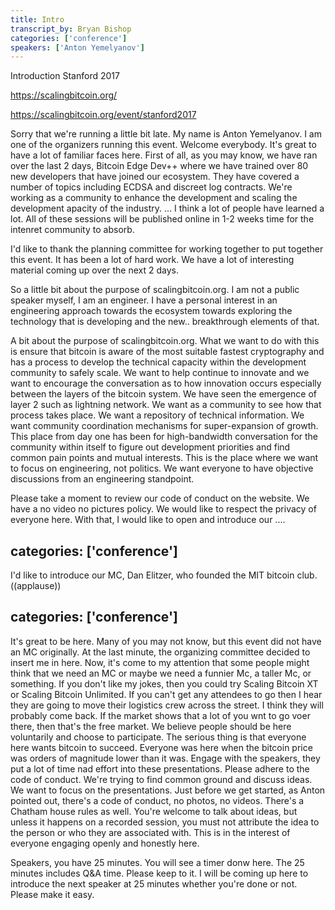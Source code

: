 ```yaml
---
title: Intro
transcript_by: Bryan Bishop
categories: ['conference']
speakers: ['Anton Yemelyanov']
---
```


Introduction Stanford 2017

<https://scalingbitcoin.org/>

<https://scalingbitcoin.org/event/stanford2017>

Sorry that we're running a little bit late. My name is Anton Yemelyanov. I am one of the organizers running this event. Welcome everybody. It's great to have a lot of familiar faces here. First of all, as you may know, we have ran over the last 2 days, Bitcoin Edge Dev++ where we have trained over 80 new developers that have joined our ecosystem. They have covered a number of topics including ECDSA and discreet log contracts. We're working as a community to enhance the development and scaling the development apacity of the industry. ... I think a lot of people have learned a lot. All of these sessions will be published online in 1-2 weeks time for the intenret community to absorb.

I'd like to thank the planning committee for working together to put together this event. It has been a lot of hard work. We have a lot of interesting material coming up over the next 2 days.

So a little bit about the purpose of scalingbitcoin.org. I am not a public speaker myself, I am an engineer. I have a personal interest in an engineering approach towards the ecosystem towards exploring the technology that is developing and the new.. breakthrough elements of that.

A bit about the purpose of scalingbitcoin.org. What we want to do with this is ensure that bitcoin is aware of the most suitable fastest cryptography and has a process to develop the technical capacity within the development community to safely scale. We want to help continue to innovate and we want to encourage the conversation as to how innovation occurs especially between the layers of the bitcoin system. We have seen the emergence of layer 2 such as lightning network. We want as a community to see how that process takes place. We want a repository of technical information. We want community coordination mechanisms for super-expansion of growth. This place from day one has been for high-bandwidth conversation for the community within itself to figure out development priorities and find common pain points and mutual interests. This is the place where we want to focus on engineering, not politics. We want everyone to have objective discussions from an engineering standpoint.

Please take a moment to review our code of conduct on the website. We have a no video no pictures policy. We would like to respect the privacy of everyone here. With that, I would like to open and introduce our ....

categories: ['conference']
---

I'd like to introduce our MC, Dan Elitzer, who founded the MIT bitcoin club. ((applause))

categories: ['conference']
---

It's great to be here. Many of you may not know, but this event did not have an MC originally. At the last minute, the organizing committee decided to insert me in here. Now, it's come to my attention that some people might think that we need an MC or maybe we need a funnier Mc, a taller Mc, or something. If you don't like my jokes, then you could try Scaling Bitcoin XT or Scaling Bitcoin Unlimited. If you can't get any attendees to go then I hear they are going to move their logistics crew across the street. I think they will probably come back. If the market shows that a lot of you wnt to go voer there, then that's the free market. We believe people should be here voluntarily and choose to participate. The serious thing is that everyone here wants bitcoin to succeed. Everyone was here when the bitcoin price was orders of magnitude lower than it was. Engage with the speakers, they put a lot of time nad effort into these presentations. Please adhere to the code of conduct. We're trying to find common ground and discuss ideas. We want to focus on the presentations. Just before we get started, as Anton pointed out, there's a code of conduct, no photos, no videos. There's a Chatham house rules as well. You're welcome to talk about ideas, but unless it happens on a recorded session, you must not attribute the idea to the person or who they are associated with. This is in the interest of everyone engaging openly and honestly here.

Speakers, you have 25 minutes. You will see a timer donw here. The 25 minutes includes Q&A time. Please keep to it. I will be coming up here to introduce the next speaker at 25 minutes whether you're done or not. Please make it easy.


